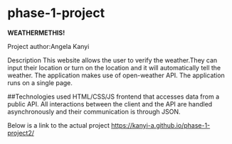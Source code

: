 # phase-1-project
**WEATHERMETHIS!**

Project author:Angela Kanyi

Description
This website allows the user to verify the weather.They can input their location or turn on the location and it will automatically tell the weather.
The application makes use of open-weather API.
The application runs on a single page.

##Technologies used
HTML/CSS/JS frontend that accesses data from a public API. All interactions between the client and the API are handled asynchronously and their communication is through JSON.

Below is a link to the actual project
https://kanyi-a.github.io/phase-1-project2/


